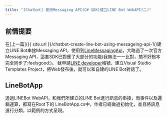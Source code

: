 ```yaml
---
title: "[Chatbot] 使用Messaging API(C# SDK)建立LINE Bot WebAPI(二)"
---
```


## 前情提要
在[上一篇]({{ site.url }}/chatbot-create-line-bot-using-messageing-api-1/)建立LINE Bot串接Messaging API，使用到[LineMessagingApi](https://github.com/pierre3/LineMessagingApi)，大略過了一次官方Messaging API，這套SDK已對應了大部分的功能(我無法一一比對，搞不好根本完全同步了:feelsgood:)。
鱿申請[LINE developer](https://developers.line.me)帳號、建立Visual Studio Templates Project，將Web發布後，就可以和自建的LINE Bot對話了。

## LineBotApp
透過LINEBot WebAPI，和我們所建立的LINE Bot進行訊息的串接，而事件以及邏輯運算，都寫在Root下的 LineBotApp.cs中，作者已經做過初始化，並且將訊息進行分類，以範例的方式呈現。
